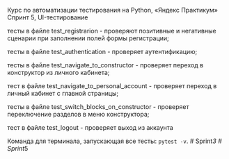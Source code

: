 Курс по автоматизации тестирования на Python, «Яндекс Практикум»
Спринт 5, UI-тестирование

тесты в файле test_registrarion - проверяют позитивные и  негативные сценарии при заполнении полей формы регистрации;

тесты в файле test_authentication - проверяет аутентификацию;

тесты в файле test_navigate_to_constructor - проверяет переход в конструктор  из личного кабинета;

тест в файле test_navigate_to_personal_account - проверяет переход в личный кабинет с главной страницы;

тесты в файле test_switch_blocks_on_constructor - проверяет  переключение разделов в меню конструктора;

тест в файле test_logout - проверяет  выход из аккаунта


Команда для терминала, запускающая все тесты: `pytest -v`.
#   S p r i n t _ 3  
 #   S p r i n t _ 5  
 